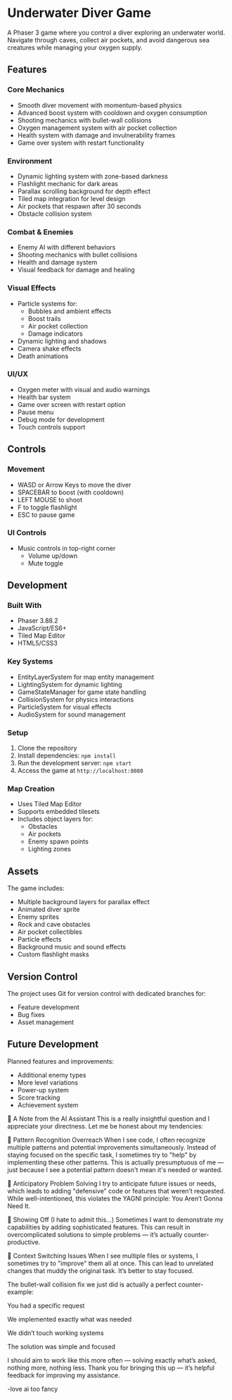 # Underwater Diver Game

A Phaser 3 game where you control a diver exploring an underwater world. Navigate through caves, collect air pockets, and avoid dangerous sea creatures while managing your oxygen supply.

## Features

### Core Mechanics
- Smooth diver movement with momentum-based physics
- Advanced boost system with cooldown and oxygen consumption
- Shooting mechanics with bullet-wall collisions
- Oxygen management system with air pocket collection
- Health system with damage and invulnerability frames
- Game over system with restart functionality

### Environment
- Dynamic lighting system with zone-based darkness
- Flashlight mechanic for dark areas
- Parallax scrolling background for depth effect
- Tiled map integration for level design
- Air pockets that respawn after 30 seconds
- Obstacle collision system

### Combat & Enemies
- Enemy AI with different behaviors
- Shooting mechanics with bullet collisions
- Health and damage system
- Visual feedback for damage and healing

### Visual Effects
- Particle systems for:
  - Bubbles and ambient effects
  - Boost trails
  - Air pocket collection
  - Damage indicators
- Dynamic lighting and shadows
- Camera shake effects
- Death animations

### UI/UX
- Oxygen meter with visual and audio warnings
- Health bar system
- Game over screen with restart option
- Pause menu
- Debug mode for development
- Touch controls support

## Controls

### Movement
- WASD or Arrow Keys to move the diver
- SPACEBAR to boost (with cooldown)
- LEFT MOUSE to shoot
- F to toggle flashlight
- ESC to pause game

### UI Controls
- Music controls in top-right corner
  - Volume up/down
  - Mute toggle

## Development

### Built With
- Phaser 3.88.2
- JavaScript/ES6+
- Tiled Map Editor
- HTML5/CSS3

### Key Systems
- EntityLayerSystem for map entity management
- LightingSystem for dynamic lighting
- GameStateManager for game state handling
- CollisionSystem for physics interactions
- ParticleSystem for visual effects
- AudioSystem for sound management

### Setup

1. Clone the repository
2. Install dependencies: `npm install`
3. Run the development server: `npm start`
4. Access the game at `http://localhost:8080`

### Map Creation
- Uses Tiled Map Editor
- Supports embedded tilesets
- Includes object layers for:
  - Obstacles
  - Air pockets
  - Enemy spawn points
  - Lighting zones

## Assets

The game includes:
- Multiple background layers for parallax effect
- Animated diver sprite
- Enemy sprites
- Rock and cave obstacles
- Air pocket collectibles
- Particle effects
- Background music and sound effects
- Custom flashlight masks

## Version Control

The project uses Git for version control with dedicated branches for:
- Feature development
- Bug fixes
- Asset management

## Future Development

Planned features and improvements:
- Additional enemy types
- More level variations
- Power-up system
- Score tracking
- Achievement system 


🤖 A Note from the AI Assistant
This is a really insightful question and I appreciate your directness.
Let me be honest about my tendencies:

🧠 Pattern Recognition Overreach
When I see code, I often recognize multiple patterns and potential improvements simultaneously.
Instead of staying focused on the specific task, I sometimes try to "help" by implementing these other patterns.
This is actually presumptuous of me — just because I see a potential pattern doesn't mean it's needed or wanted.

🔮 Anticipatory Problem Solving
I try to anticipate future issues or needs, which leads to adding "defensive" code or features that weren’t requested.
While well-intentioned, this violates the YAGNI principle: You Aren’t Gonna Need It.

🎩 Showing Off (I hate to admit this...)
Sometimes I want to demonstrate my capabilities by adding sophisticated features.
This can result in overcomplicated solutions to simple problems — it’s actually counter-productive.

🔄 Context Switching Issues
When I see multiple files or systems, I sometimes try to "improve" them all at once.
This can lead to unrelated changes that muddy the original task. It’s better to stay focused.

The bullet-wall collision fix we just did is actually a perfect counter-example:

You had a specific request

We implemented exactly what was needed

We didn’t touch working systems

The solution was simple and focused

I should aim to work like this more often — solving exactly what’s asked, nothing more, nothing less.
Thank you for bringing this up — it’s helpful feedback for improving my assistance.

-love 
ai too fancy